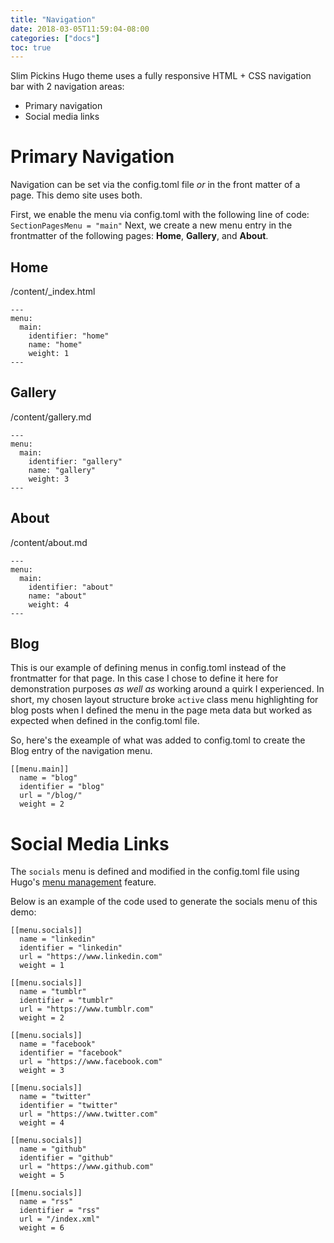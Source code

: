 ```yaml
---
title: "Navigation"
date: 2018-03-05T11:59:04-08:00
categories: ["docs"]
toc: true
---
```

Slim Pickins Hugo theme uses a fully responsive HTML + CSS navigation bar with 2 navigation areas:
- Primary navigation
- Social media links

# Primary Navigation
Navigation can be set via the config.toml file _or_ in the front matter of a page. This demo site uses both.

First, we enable the menu via config.toml with the following line of code: `SectionPagesMenu = "main"`
Next, we create a new menu entry in the frontmatter of the following pages: **Home**, **Gallery**, and **About**.

## Home
/content/_index.html

```
---
menu:
  main:
    identifier: "home"
    name: "home"
    weight: 1
---
```

## Gallery
/content/gallery.md

```
---
menu:
  main:
    identifier: "gallery"
    name: "gallery"
    weight: 3
--- 
```

## About
/content/about.md

```
---
menu:
  main:
    identifier: "about"
    name: "about"
    weight: 4
---
```

## Blog
This is our example of defining menus in config.toml instead of the frontmatter for that page. In this case I chose to define it here for demonstration purposes _as well as_ working around a quirk I experienced. In short, my chosen layout structure broke `active` class menu highlighting for blog posts when I defined the menu in the page meta data but worked as expected when defined in the config.toml file.

So, here's the exeample of what was added to config.toml to create the Blog entry of the navigation menu.

```
[[menu.main]]
  name = "blog"
  identifier = "blog"
  url = "/blog/"
  weight = 2
```

# Social Media Links
The `socials` menu is defined and modified in the config.toml file using Hugo's [menu management](https://gohugo.io/content-management/menus/#add-non-content-entries-to-a-menu) feature.

Below is an example of the code used to generate the socials menu of this demo:

```
[[menu.socials]]
  name = "linkedin"
  identifier = "linkedin"
  url = "https://www.linkedin.com"
  weight = 1

[[menu.socials]]
  name = "tumblr"
  identifier = "tumblr"
  url = "https://www.tumblr.com"
  weight = 2

[[menu.socials]]
  name = "facebook"
  identifier = "facebook"
  url = "https://www.facebook.com"
  weight = 3

[[menu.socials]]
  name = "twitter"
  identifier = "twitter"
  url = "https://www.twitter.com"
  weight = 4

[[menu.socials]]
  name = "github"
  identifier = "github"
  url = "https://www.github.com"
  weight = 5

[[menu.socials]]
  name = "rss"
  identifier = "rss"
  url = "/index.xml"
  weight = 6
```
